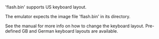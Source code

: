 'flash.bin' supports US keyboard layout.

The emulator expects the image file 'flash.bin' in its directory.

See the manual for more info on how to change the keyboard layout.
Pre-defined GB and German keyboard layouts are available.
